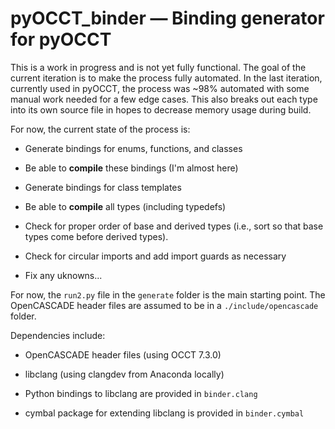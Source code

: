 # pyOCCT_binder — Binding generator for pyOCCT

This is a work in progress and is not yet fully functional. The goal of the
current iteration is to make the process fully automated. In the last
iteration, currently used in pyOCCT, the process was ~98% automated with some
manual work needed for a few edge cases. This also breaks out each type into
its own source file in hopes to decrease memory usage during build.

For now, the current state of the process is:

* Generate bindings for enums, functions, and classes

* Be able to **compile** these bindings (I'm almost here)

* Generate bindings for class templates

* Be able to **compile** all types (including typedefs)

* Check for proper order of base and derived types (i.e., sort so that base
  types come before derived types).
  
* Check for circular imports and add import guards as necessary

* Fix any uknowns...

For now, the `run2.py` file in the `generate` folder is the main starting
point. The OpenCASCADE header files are assumed to be in a
`./include/opencascade` folder.

Dependencies include:

 * OpenCASCADE header files (using OCCT 7.3.0)
 
 * libclang (using clangdev from Anaconda locally)
 
 * Python bindings to libclang are provided in `binder.clang`
 
 * cymbal package for extending libclang is provided in `binder.cymbal`
